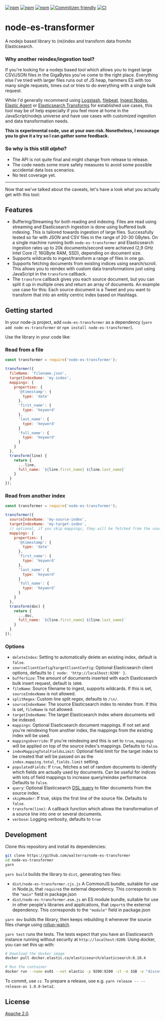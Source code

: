 [![npm](https://img.shields.io/npm/v/node-es-transformer.svg?maxAge=2592000)](https://www.npmjs.com/package/node-es-transformer)
[![npm](https://img.shields.io/npm/l/node-es-transformer.svg?maxAge=2592000)](https://www.npmjs.com/package/node-es-transformer)
[![npm](https://img.shields.io/npm/dt/node-es-transformer.svg?maxAge=2592000)](https://www.npmjs.com/package/node-es-transformer)
[![Commitizen friendly](https://img.shields.io/badge/commitizen-friendly-brightgreen.svg)](http://commitizen.github.io/cz-cli/)
[![CI](https://github.com/walterra/node-es-transformer/actions/workflows/ci.yml/badge.svg)](https://github.com/walterra/node-es-transformer/actions)

# node-es-transformer

A nodejs based library to (re)index and transform data from/to Elasticsearch.

### Why another reindex/ingestion tool?

If you're looking for a nodejs based tool which allows you to ingest large CSV/JSON files in the GigaBytes you've come to the right place. Everything else I've tried with larger files runs out of JS heap, hammers ES with too many single requests, times out or tries to do everything with a single bulk request.

While I'd generally recommend using [Logstash](https://www.elastic.co/products/logstash), [filebeat](https://www.elastic.co/products/beats/filebeat), [Ingest Nodes](https://www.elastic.co/guide/en/elasticsearch/reference/master/ingest.html), [Elastic Agent](https://www.elastic.co/guide/en/fleet/current/fleet-overview.html) or [Elasticsearch Transforms](https://www.elastic.co/guide/en/elasticsearch/reference/current/transforms.html) for established use cases, this tool may be of help especially if you feel more at home in the JavaScript/nodejs universe and have use cases with customized ingestion and data transformation needs.

**This is experimental code, use at your own risk. Nonetheless, I encourage you to give it a try so I can gather some feedback.**

### So why is this still _alpha_?

- The API is not quite final and might change from release to release.
- The code needs some more safety measures to avoid some possible accidental data loss scenarios.
- No test coverage yet.

---

Now that we've talked about the caveats, let's have a look what you actually get with this tool:

## Features

- Buffering/Streaming for both reading and indexing. Files are read using streaming and Elasticsearch ingestion is done using buffered bulk indexing. This is tailored towards ingestion of large files. Successfully tested so far with JSON and CSV files in the range of 20-30 GBytes. On a single machine running both `node-es-transformer` and Elasticsearch ingestion rates up to 20k documents/second were achieved (2,9 GHz Intel Core i7, 16GByte RAM, SSD), depending on document size.
- Supports wildcards to ingest/transform a range of files in one go.
- Supports fetching documents from existing indices using search/scroll. This allows you to reindex with custom data transformations just using JavaScript in the `transform` callback.
- The `transform` callback gives you each source document, but you can split it up in multiple ones and return an array of documents. An example use case for this: Each source document is a Tweet and you want to transform that into an entity centric index based on Hashtags.

## Getting started

In your node-js project, add `node-es-transformer` as a dependency (`yarn add node-es-transformer` or `npm install node-es-transformer`).

Use the library in your code like:

### Read from a file

```javascript
const transformer = require('node-es-transformer');

transformer({
  fileName: 'filename.json',
  targetIndexName: 'my-index',
  mappings: {
    properties: {
      '@timestamp': {
        type: 'date'
      },
      'first_name': {
        type: 'keyword'
      },
      'last_name': {
        type: 'keyword'
      }
      'full_name': {
        type: 'keyword'
      }
    }
  },
  transform(line) {
    return {
      ...line,
      full_name: `${line.first_name} ${line.last_name}`
    }
  }
});
```

### Read from another index

```javascript
const transformer = require('node-es-transformer');

transformer({
  sourceIndexName: 'my-source-index',
  targetIndexName: 'my-target-index',
  // optional, if you skip mappings, they will be fetched from the source index.
  mappings: {
    properties: {
      '@timestamp': {
        type: 'date'
      },
      'first_name': {
        type: 'keyword'
      },
      'last_name': {
        type: 'keyword'
      }
      'full_name': {
        type: 'keyword'
      }
    }
  },
  transform(doc) {
    return {
      ...doc,
      full_name: `${line.first_name} ${line.last_name}`
    }
  }
});
```

### Options

- `deleteIndex`: Setting to automatically delete an existing index, default is `false`.
- `sourceClientConfig`/`targetClientConfig`: Optional Elasticsearch client options, defaults to `{ node: 'http://localhost:9200' }`.
- `bufferSize`: The amount of documents inserted with each Elasticsearch bulk insert request, default is `1000`.
- `fileName`: Source filename to ingest, supports wildcards. If this is set, `sourceIndexName` is not allowed.
- `splitRegex`: Custom line split regex, defaults to `/\n/`.
- `sourceIndexName`: The source Elasticsearch index to reindex from. If this is set, `fileName` is not allowed.
- `targetIndexName`: The target Elasticsearch index where documents will be indexed.
- `mappings`: Optional Elasticsearch document mappings. If not set and you're reindexing from another index, the mappings from the existing index will be used.
- `mappingsOverride`: If you're reindexing and this is set to `true`, `mappings` will be applied on top of the source index's mappings. Defaults to `false`.
- `indexMappingTotalFieldsLimit`: Optional field limit for the target index to be created that will be passed on as the `index.mapping.total_fields.limit` setting.
- `populatedFields`: If `true`, fetches a set of random documents to identify which fields are actually used by documents. Can be useful for indices with lots of field mappings to increase query/reindex performance. Defaults to `false`.
- `query`: Optional Elasticsearch [DSL query](https://www.elastic.co/guide/en/elasticsearch/reference/current/query-dsl.html) to filter documents from the source index.
- `skipHeader`: If true, skips the first line of the source file. Defaults to `false`.
- `transform(line)`: A callback function which allows the transformation of a source line into one or several documents.
- `verbose`: Logging verbosity, defaults to `true`

## Development

Clone this repository and install its dependencies:

```bash
git clone https://github.com/walterra/node-es-transformer
cd node-es-transformer
yarn
```

`yarn build` builds the library to `dist`, generating two files:

- `dist/node-es-transformer.cjs.js`
  A CommonJS bundle, suitable for use in Node.js, that `require`s the external dependency. This corresponds to the `"main"` field in package.json
- `dist/node-es-transformer.esm.js`
  an ES module bundle, suitable for use in other people's libraries and applications, that `import`s the external dependency. This corresponds to the `"module"` field in package.json

`yarn dev` builds the library, then keeps rebuilding it whenever the source files change using [rollup-watch](https://github.com/rollup/rollup-watch).

`yarn test` runs the tests. The tests expect that you have an Elasticsearch instance running without security at `http://localhost:9200`. Using docker, you can set this up with:

```bash
# Download the docker image
docker pull docker.elastic.co/elasticsearch/elasticsearch:8.10.4

# Run the container
docker run --name es01 --net elastic -p 9200:9200 -it -m 1GB -e "discovery.type=single-node" -e "xpack.security.enabled=false" docker.elastic.co/elasticsearch/elasticsearch:8.10.4
```

To commit, use `cz`. To prepare a release, use e.g. `yarn release -- --release-as 1.0.0-beta2`.

## License

[Apache 2.0](LICENSE).
